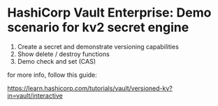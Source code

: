 # HashiCorp Vault Enterprise: Demo scenario for kv2 secret engine

1. Create a secret and demonstrate versioning capabilities
2. Show delete / destroy functions
3. Demo check and set (CAS)


for more info, follow this guide:

https://learn.hashicorp.com/tutorials/vault/versioned-kv?in=vault/interactive